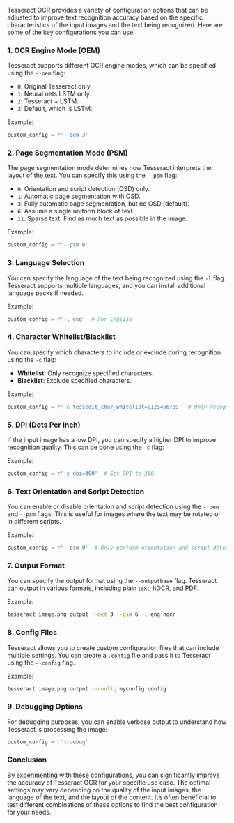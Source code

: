 Tesseract OCR provides a variety of configuration options that can be adjusted to improve text recognition accuracy based on the specific characteristics of the input images and the text being recognized. Here are some of the key configurations you can use:

### 1. **OCR Engine Mode (OEM)**

Tesseract supports different OCR engine modes, which can be specified using the `--oem` flag:

- `0`: Original Tesseract only.
- `1`: Neural nets LSTM only.
- `2`: Tesseract + LSTM.
- `3`: Default, which is LSTM.

Example:
```python
custom_config = r'--oem 3'
```

### 2. **Page Segmentation Mode (PSM)**

The page segmentation mode determines how Tesseract interprets the layout of the text. You can specify this using the `--psm` flag:

- `0`: Orientation and script detection (OSD) only.
- `1`: Automatic page segmentation with OSD.
- `3`: Fully automatic page segmentation, but no OSD (default).
- `6`: Assume a single uniform block of text.
- `11`: Sparse text. Find as much text as possible in the image.

Example:
```python
custom_config = r'--psm 6'
```

### 3. **Language Selection**

You can specify the language of the text being recognized using the `-l` flag. Tesseract supports multiple languages, and you can install additional language packs if needed.

Example:
```python
custom_config = r'-l eng'  # For English
```

### 4. **Character Whitelist/Blacklist**

You can specify which characters to include or exclude during recognition using the `-c` flag:

- **Whitelist**: Only recognize specified characters.
- **Blacklist**: Exclude specified characters.

Example:
```python
custom_config = r'-c tessedit_char_whitelist=0123456789'  # Only recognize digits
```

### 5. **DPI (Dots Per Inch)**

If the input image has a low DPI, you can specify a higher DPI to improve recognition quality. This can be done using the `-c` flag:

Example:
```python
custom_config = r'-c dpi=300'  # Set DPI to 300
```

### 6. **Text Orientation and Script Detection**

You can enable or disable orientation and script detection using the `--oem` and `--psm` flags. This is useful for images where the text may be rotated or in different scripts.

Example:
```python
custom_config = r'--psm 0'  # Only perform orientation and script detection
```

### 7. **Output Format**

You can specify the output format using the `--outputbase` flag. Tesseract can output in various formats, including plain text, hOCR, and PDF.

Example:
```bash
tesseract image.png output --oem 3 --psm 6 -l eng hocr
```

### 8. **Config Files**

Tesseract allows you to create custom configuration files that can include multiple settings. You can create a `.config` file and pass it to Tesseract using the `--config` flag.

Example:
```bash
tesseract image.png output --config myconfig.config
```

### 9. **Debugging Options**

For debugging purposes, you can enable verbose output to understand how Tesseract is processing the image:

```python
custom_config = r'--debug'
```

### Conclusion

By experimenting with these configurations, you can significantly improve the accuracy of Tesseract OCR for your specific use case. The optimal settings may vary depending on the quality of the input images, the language of the text, and the layout of the content. It’s often beneficial to test different combinations of these options to find the best configuration for your needs.